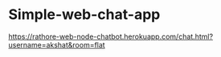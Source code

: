 # Simple-web-chat-app

https://rathore-web-node-chatbot.herokuapp.com/chat.html?username=akshat&room=flat
